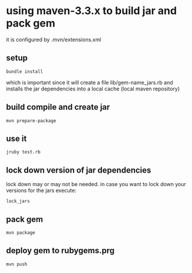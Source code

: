 # using maven-3.3.x to build jar and pack gem

it is configured by .mvn/extensions.xml

## setup

```
bundle install
```

which is important since it will create a file lib/gem-name_jars.rb
and installs the jar dependencies into a local cache (local maven repository)

## build compile and create jar

```
mvn prepare-package
```

## use it

```
jruby test.rb
```

## lock down version of jar dependencies

lock down may or may not be needed. in case you want to lock down your versions for the jars execute:

```
lock_jars
```

## pack gem

```
mvn package
```

## deploy gem to rubygems.prg

```
mvn push
```